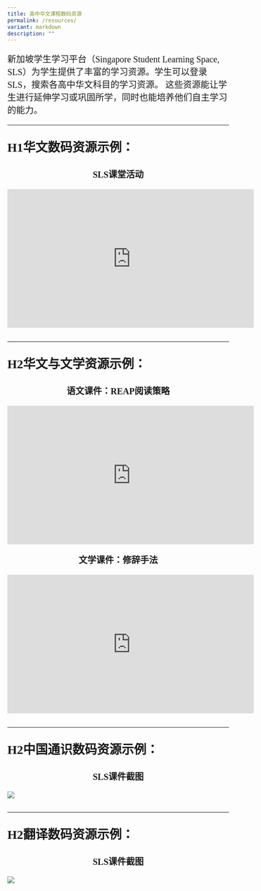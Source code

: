 ```yaml
---
title: 高中华文课程数码资源
permalink: /resources/
variant: markdown
description: ""
---
```

<p style="font-family: kai; font-size:20px">新加坡学生学习平台（Singapore Student Learning Space, SLS）为学生提供了丰富的学习资源。学生可以登录SLS，搜索各高中华文科目的学习资源。&nbsp;这些资源能让学生进行延伸学习或巩固所学，同时也能培养他们自主学习的能力。

</p><hr><h4><p style="font-family: kai; font-size: 28px; font-weight: bold">H1华文数码资源示例：</p></h4>
<center><p style="font-family: kai; font-size: 20px; font-weight: bold">SLS课堂活动</p></center>
<iframe allowfullscreen="" allow="accelerometer; autoplay; clipboard-write; encrypted-media; gyroscope; picture-in-picture; web-share" frameborder="0" title="YouTube video player" src="https://www.youtube.com/embed/YngQbtjEUps?si=vibfC1GUFHtquWil" height="315" width="560"></iframe>
<br><br>
<hr><h4><p style="font-family: kai; font-size: 28px; font-weight: bold">H2华文与文学资源示例：</p></h4>
<center><p style="font-family: kai; font-size: 20px; font-weight: bold">语文课件：REAP阅读策略</p></center>
<iframe allowfullscreen="" allow="accelerometer; autoplay; clipboard-write; encrypted-media; gyroscope; picture-in-picture; web-share" frameborder="0" title="YouTube video player" src="https://www.youtube.com/embed/bMkJ4oFUkf8?si=hqfo-9W9Kv2BxNNy" height="315" width="560"></iframe>

<center><p style="font-family: kai; font-size: 20px; font-weight: bold">文学课件：修辞手法</p></center>
<iframe allowfullscreen="" allow="accelerometer; autoplay; clipboard-write; encrypted-media; gyroscope; picture-in-picture; web-share" frameborder="0" title="YouTube video player" src="https://www.youtube.com/embed/MYZ0v-4T4_Y?si=V2qrpaEJWgn4hTAy" height="315" width="560"></iframe><br><br>
<hr><h4><p style="font-family: kai; font-size: 28px; font-weight: bold">H2中国通识数码资源示例：</p></h4>
<center><p style="font-family: kai; font-size: 20px; font-weight: bold">SLS课件截图</p></center>

![](/images/csc_lessons.gif)
<br><br>
<hr>
<h4><p style="font-family: kai; font-size: 28px; font-weight: bold">H2翻译数码资源示例：</p></h4>
<center><p style="font-family: kai; font-size: 20px; font-weight: bold">SLS课件截图</p></center>

![](/images/translation_lessons.gif)
